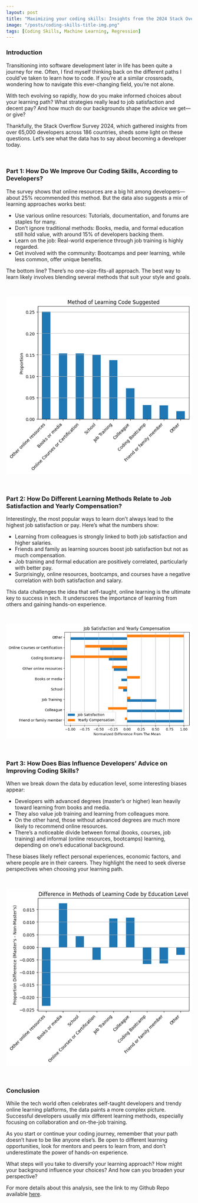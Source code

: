 ```yaml
---
layout: post
title: "Maximizing your coding skills: Insights from the 2024 Stack Overflow Survey"
image: "/posts/coding-skills-title-img.png"
tags: [Coding Skills, Machine Learning, Regression]
---
```


### Introduction 

Transitioning into software development later in life has been quite a journey for me. Often, I find myself thinking back on the different paths I could’ve taken to learn how to code. If you’re at a similar crossroads, wondering how to navigate this ever-changing field, you’re not alone.

With tech evolving so rapidly, how do you make informed choices about your learning path? What strategies really lead to job satisfaction and decent pay? And how much do our backgrounds shape the advice we get—or give?

Thankfully, the Stack Overflow Survey 2024, which gathered insights from over 65,000 developers across 186 countries, sheds some light on these questions. Let’s see what the data has to say about becoming a developer today.

<br>

### Part 1: How Do We Improve Our Coding Skills, According to Developers? 

The survey shows that online resources are a big hit among developers—about 25% recommended this method. But the data also suggests a mix of learning approaches works best:

* Use various online resources: Tutorials, documentation, and forums are staples for many.
* Don’t ignore traditional methods: Books, media, and formal education still hold value, with around 15% of developers backing them.
* Learn on the job: Real-world experience through job training is highly regarded.
* Get involved with the community: Bootcamps and peer learning, while less common, offer unique benefits.

The bottom line? There’s no one-size-fits-all approach. The best way to learn likely involves blending several methods that suit your style and goals.

<br>

![alt text](/img/posts/part1-plot.png "How to improve coding skills?")

<br>


### Part 2: How Do Different Learning Methods Relate to Job Satisfaction and Yearly Compensation? 

Interestingly, the most popular ways to learn don’t always lead to the highest job satisfaction or pay. Here’s what the numbers show:

* Learning from colleagues is strongly linked to both job satisfaction and higher salaries.
* Friends and family as learning sources boost job satisfaction but not as much compensation.
* Job training and formal education are positively correlated, particularly with better pay.
* Surprisingly, online resources, bootcamps, and courses have a negative correlation with both satisfaction and salary.

This data challenges the idea that self-taught, online learning is the ultimate key to success in tech. It underscores the importance of learning from others and gaining hands-on experience.

<br>

![alt text](/img/posts/part2-plot.png "Job Satisfaction and Yearly Compensation")

<br>

### Part 3: How Does Bias Influence Developers’ Advice on Improving Coding Skills?

When we break down the data by education level, some interesting biases appear:

* Developers with advanced degrees (master’s or higher) lean heavily toward learning from books and media.
* They also value job training and learning from colleagues more.
* On the other hand, those without advanced degrees are much more likely to recommend online resources.
* There’s a noticeable divide between formal (books, courses, job training) and informal (online resources, bootcamps) learning, depending on one’s educational background.

These biases likely reflect personal experiences, economic factors, and where people are in their careers. They highlight the need to seek diverse perspectives when choosing your learning path.

<br>

![alt text](/img/posts/part3-plot.png "What biases did the respondents have in suggesting learning code methods?")

<br>

### Conclusion

While the tech world often celebrates self-taught developers and trendy online learning platforms, the data paints a more complex picture. Successful developers usually mix different learning methods, especially focusing on collaboration and on-the-job training.

As you start or continue your coding journey, remember that your path doesn’t have to be like anyone else’s. Be open to different learning opportunities, look for mentors and peers to learn from, and don’t underestimate the power of hands-on experience.

What steps will you take to diversify your learning approach? How might your background influence your choices? And how can you broaden your perspective?

For more details about this analysis, see the link to my Github Repo available [here](https://github.com/tphan86/stack-overflow-2024).


